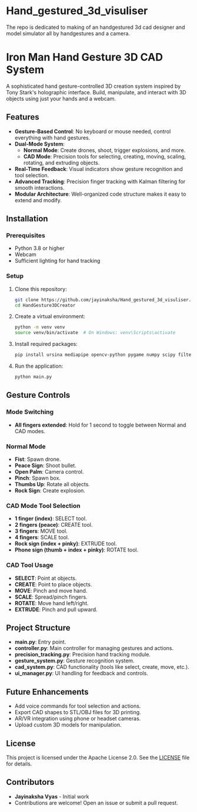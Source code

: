 # Hand_gestured_3d_visuliser
The repo is dedicated to making of an handgestured 3d cad designer and model simulator all by handgestures and a camera.

# Iron Man Hand Gesture 3D CAD System

A sophisticated hand gesture-controlled 3D creation system inspired by Tony Stark's holographic interface. Build, manipulate, and interact with 3D objects using just your hands and a webcam.

## Features

- **Gesture-Based Control**: No keyboard or mouse needed, control everything with hand gestures.
- **Dual-Mode System**: 
  - **Normal Mode**: Create drones, shoot, trigger explosions, and more.
  - **CAD Mode**: Precision tools for selecting, creating, moving, scaling, rotating, and extruding objects.
- **Real-Time Feedback**: Visual indicators show gesture recognition and tool selection.
- **Advanced Tracking**: Precision finger tracking with Kalman filtering for smooth interactions.
- **Modular Architecture**: Well-organized code structure makes it easy to extend and modify.

## Installation

### Prerequisites
- Python 3.8 or higher
- Webcam
- Sufficient lighting for hand tracking

### Setup

1. Clone this repository:
   ```bash
   git clone https://github.com/jayinaksha/Hand_gestured_3d_visuliser.git
   cd HandGesture3DCreator
   ```

2. Create a virtual environment:
   ```bash
   python -m venv venv
   source venv/bin/activate  # On Windows: venv\Scripts\activate
   ```

3. Install required packages:
   ```bash
   pip install ursina mediapipe opencv-python pygame numpy scipy filterpy
   ```

4. Run the application:
   ```bash
   python main.py
   ```

## Gesture Controls

### Mode Switching
- **All fingers extended**: Hold for 1 second to toggle between Normal and CAD modes.

### Normal Mode
- **Fist**: Spawn drone.
- **Peace Sign**: Shoot bullet.
- **Open Palm**: Camera control.
- **Pinch**: Spawn box.
- **Thumbs Up**: Rotate all objects.
- **Rock Sign**: Create explosion.

### CAD Mode Tool Selection
- **1 finger (index)**: SELECT tool.
- **2 fingers (peace)**: CREATE tool.
- **3 fingers**: MOVE tool.
- **4 fingers**: SCALE tool.
- **Rock sign (index + pinky)**: EXTRUDE tool.
- **Phone sign (thumb + index + pinky)**: ROTATE tool.

### CAD Tool Usage
- **SELECT**: Point at objects.
- **CREATE**: Point to place objects.
- **MOVE**: Pinch and move hand.
- **SCALE**: Spread/pinch fingers.
- **ROTATE**: Move hand left/right.
- **EXTRUDE**: Pinch and pull upward.

## Project Structure

- **main.py**: Entry point.
- **controller.py**: Main controller for managing gestures and actions.
- **precision_tracking.py**: Precision hand tracking module.
- **gesture_system.py**: Gesture recognition system.
- **cad_system.py**: CAD functionality (tools like select, create, move, etc.).
- **ui_manager.py**: UI handling for feedback and controls.

## Future Enhancements

- Add voice commands for tool selection and actions.
- Export CAD shapes to STL/OBJ files for 3D printing.
- AR/VR integration using phone or headset cameras.
- Upload custom 3D models for manipulation.

## License

This project is licensed under the Apache License 2.0. See the [LICENSE](LICENSE) file for details.

## Contributors

- **Jayinaksha Vyas** - Initial work
- Contributions are welcome! Open an issue or submit a pull request.